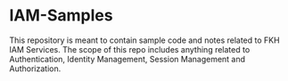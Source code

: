 # IAM-Samples
This repository is meant to contain sample code and notes related to FKH IAM Services. The scope of this repo includes anything related to Authentication, Identity Management, Session Management and Authorization.
